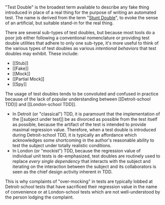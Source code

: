 "Test Double" is the broadest term available to describe any fake thing introduced in place of a real thing for the purpose of writing an automated test. The name is derived from the term "[Stunt Double](https://en.wikipedia.org/wiki/Stunt_double)", to evoke the sense of an artificial, but suitable stand-in for the real thing.

There are several sub-types of test doubles, but because most tools do a poor job either following a conventional nomenclature or providing test double utilities that adhere to only one sub-type, it's more useful to think of the various types of test doubles as various _intentional behaviors_ that test doubles may exhibit. These include:

* [[Stub]]
* [[Fake]]
* [[Mock]]
* [[Partial Mock]]
* [[Spy]]

The usage of test doubles tends to be convoluted and confused in practice because of the lack of popular understanding between [[Detroit-school TDD]] and [[London-school TDD]].

* In Detroit (or "classical") TDD, it is paramount that the implementation of the [[subject under test]] be as divorced as possible from the test itself as possible, because the artifact of the test is intended to provide maximal regression value. Therefore, when a test double is introduced during Detroit-school TDD, it is typically an affordance which acknowledges some shortcoming in the author's reasonable ability to test the subject under totally realistic conditions.
* In London (or "mockist") TDD, because the regression value of individual unit tests is de-emphasized, test doubles are routinely used to replace _every single dependency_ that interacts with the subject and iterating on the interaction between the subject and its collaborators is seen as the chief design activity inherent in TDD.

This is why complaints of "over-mocking" in tests are typically lobbed at Detroit-school tests that have sacrificed their regression value in the name of convenience or at London-school tests which are not well-understood by the person lodging the complaint.